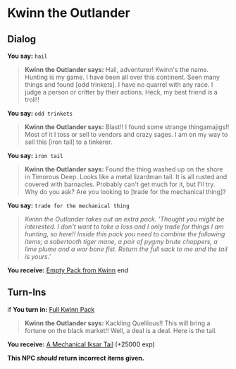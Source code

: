 # Kwinn the Outlander
## Dialog

**You say:** `hail`



>**Kwinn the Outlander says:** Hail, adventurer! Kwinn's the name. Hunting is my game. I have been all over this continent. Seen many things and found [odd trinkets]. I have no quarrel with any race. I judge a person or critter by their actions. Heck, my best friend is a troll!!

**You say:** `odd trinkets`



>**Kwinn the Outlander says:** Blast!! I found some strange thingamajigs!! Most of it I toss or sell to vendors and crazy sages. I am on my way to sell this [iron tail] to a tinkerer.

**You say:** `iron tail`



>**Kwinn the Outlander says:** Found the thing washed up on the shore in Timorous Deep. Looks like a metal lizardman tail. It is all rusted and covered with barnacles. Probably can't get much for it, but I'll try. Why do you ask? Are you looking to [trade for the mechanical thing]?

**You say:** `trade for the mechanical thing`



>*Kwinn the Outlander takes out an extra pack. 'Thought you might be interested. I don't want to take a loss and I only trade for things I am hunting, so here!! Inside this pack you need to combine the following items; a sabertooth tiger mane, a pair of pygmy brute choppers, a lime plume and a war bone fist. Return the full sack to me and the tail is yours.'*


**You receive:**  [Empty Pack from Kwinn](/item/17038)
end

## Turn-Ins



if **You turn in:** [Full Kwinn Pack](/item/12828)


>**Kwinn the Outlander says:** Kackling Quellious!! This will bring a fortune on the black market!! Well, a deal is a deal. Here is the tail.


 **You receive:**  [A Mechanical Iksar Tail](/item/12822) (+25000 exp)

**This NPC *should* return incorrect items given.**





